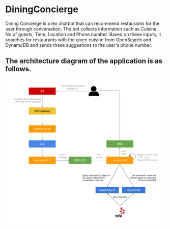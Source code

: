 # DiningConcierge

Dining Concierge is a lex chatbot that can recommend restaurants for the user through conversation.
The bot collects information such as Cuisine, No.of guests, Time, Location and Phone number.
Based on these inputs, it searches for restaurants with the given cuisine from OpenSearch and DynamoDB and sends these suggestions to the user's phone number. 

## The architecture diagram of the application is as follows.
![This is an image](Architecture_Diagram.png)
